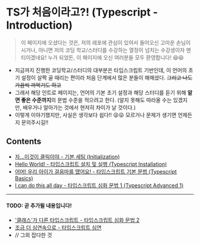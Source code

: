 # TS가 처음이라고?! (Typescript - Introduction)
> 이 페이지에 오셨다는 것은, 저의 레포에 관심이 있어서 들어오신 고마운 손님이시거나, 아니면 저의 코딩 학교/스터디를 수강하는 열정이 넘치는 수강생이자 멘티이겠네요! 누가 되었든, 이 페이지에 오신 여러분들 모두 환영합니다! 😆😆

- 지금까지 진행한 코딩학교/스터디의 대부분은 타입스크립트 기반인데, 이 언어의 초기 설정이 살짝 골 때리는 편이라 처음 단계에서 많은 분들이 해매셨다. ~~그리고 나도 가끔씩 까먹기도 하고~~
- 그래서 해당 인트로 페이지는, 언어의 기본 초기 설정과 해당 스터디를 듣기 위해 **알면 좋은 수준까지**의 문법 수준을 적으려고 한다. (알지 못해도 따라올 수는 있겠지만, 배우거나 알아가는 것에서 현저히 차이가 날 것이다.)
- 이렇게 이야기했지만, 사실은 생각보다 쉽다!! 😜😜 모르거나 문제가 생기면 언제든지 문의주시길!!

## Contents

- [자...이것이 클릭이야 - 기본 세팅 (Initialization)]()
- [Hello World! - 타입스크립트 설치 및 실행 (Typescript Installation) ]()
- [어머! 우리 아이가 걸음마를 땠어요! - 타입스크립트 기본 문법 (Typescript Basics)]()
- [I can do this all day - 타입스크립트 심화 문법 1 (Typescript Advanced 1)]()
---
#### TODO: 곧 추가될 내용입니다! 
- ['클래스'가 다른 타입스크립트 - 타입스크립트 심화 문법 2]()
- [조금 더 심연속으로 - 타입스크립트 심연]()
- // 그외 잡다한 것